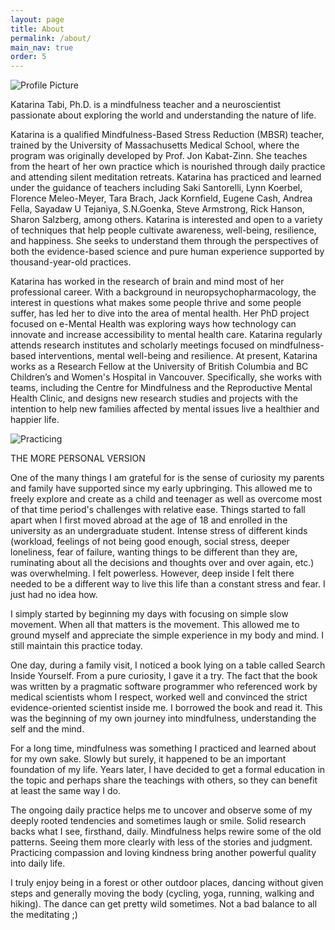```yaml
---
layout: page
title: About
permalink: /about/
main_nav: true
order: 5
---
```


<img src="{{ site.baseurl }}/assets/Website ACD - cut picture.jpg" title="Profile Picture" class="profile">

Katarina Tabi, Ph.D. is a mindfulness teacher and a neuroscientist passionate about exploring the world and understanding the nature of life.

Katarina is a qualified Mindfulness-Based Stress Reduction (MBSR) teacher, trained by the University of Massachusetts Medical School, where the program was originally developed by Prof. Jon Kabat-Zinn. She teaches from the heart of her own practice which is nourished through daily practice and attending silent meditation retreats. Katarina has practiced and learned under the guidance of teachers including Saki Santorelli, Lynn Koerbel, Florence Meleo-Meyer, Tara Brach, Jack Kornfield, Eugene Cash, Andrea Fella, Sayadaw U Tejaniya, S.N.Goenka, Steve Armstrong, Rick Hanson, Sharon Salzberg, among others. 
Katarina is interested and open to a variety of techniques that help people cultivate awareness, well-being, resilience, and happiness. She seeks to understand them through the perspectives of both the evidence-based science and pure human experience supported by thousand-year-old practices.
 
Katarina has worked in the research of brain and mind most of her professional career. With a background in neuropsychopharmacology, the interest in questions what makes some people thrive and some people suffer, has led her to dive into the area of mental health. Her PhD project focused on e-Mental Health was exploring ways how technology can innovate and increase accessibility to mental health care. Katarina regularly attends research institutes and scholarly meetings focused on mindfulness-based interventions, mental well-being and resilience. At present, Katarina works as a Research Fellow at the University of British Columbia and BC Children’s and Women's Hospital in Vancouver. Specifically, she works with teams, including the Centre for Mindfulness and the Reproductive Mental Health Clinic, and designs new research studies and projects with the intention to help new families affected by mental issues live a healthier and happier life.


<img src="{{ site.baseurl }}/assets/karimatka salt spring2.jpg" title="Practicing" class="profile">

THE MORE PERSONAL VERSION

One of the many things I am grateful for is the sense of curiosity my parents and family have supported since my early upbringing. This allowed me to freely explore and create as a child and teenager as well as overcome most of that time period's challenges with relative ease. Things started to fall apart when I first moved abroad at the age of 18 and enrolled in the university as an undergraduate student. Intense stress of different kinds (workload, feelings of not being good enough, social stress, deeper loneliness, fear of failure, wanting things to be different than they are, ruminating about all the decisions and thoughts over and over again, etc.) was overwhelming. I felt powerless. However, deep inside I felt there needed to be a different way to live this life than a constant stress and fear. I just had no idea how.

I simply started by beginning my days with focusing on simple slow movement. When all that matters is the movement. This allowed me to ground myself and appreciate the simple experience in my body and mind. I still maintain this practice today.

One day, during a family visit, I noticed a book lying on a table called Search Inside Yourself. From a pure curiosity, I gave it a try. The fact that the book was written by a pragmatic software programmer who referenced work by medical scientists whom I respect, worked well and convinced the strict evidence-oriented scientist inside me. I borrowed the book and read it. This was the beginning of my own journey into mindfulness, understanding the self and the mind.

For a long time, mindfulness was something I practiced and learned about for my own sake. Slowly but surely, it happened to be an important foundation of my life. Years later, I have decided to get a formal education in the topic and perhaps share the teachings with others, so they can benefit at least the same way I do.

The ongoing daily practice helps me to uncover and observe some of my deeply rooted tendencies and sometimes laugh or smile. Solid research backs what I see, firsthand, daily. Mindfulness helps rewire some of the old patterns. Seeing them more clearly with less of the stories and judgment. Practicing compassion and loving kindness bring another powerful quality into daily life.

I truly enjoy being in a forest or other outdoor places, dancing without given steps and generally moving the body (cycling, yoga, running, walking and hiking). The dance can get pretty wild sometimes. Not a bad balance to all the meditating ;)
